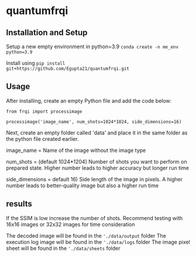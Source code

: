 # quantumfrqi

## Installation and Setup

Setup a new empty environment in python=3.9 ```conda create -n me_env python=3.9```

Install using  ```pip install git+https://github.com/Egupta21/quantumfrqi.git```

## Usage

After installing, create an empty Python file and add the code below:
 ```
from frqi import processimage

processimage('image_name', num_shots=1024*1024, side_dimensions=16)
```

Next, create an empty folder called 'data' and place it in the same folder as the python file created earlier.

image_name = Name of the image without the image type

num_shots = (default 1024*1204) Number of shots you want to perform on prepared state. Higher number leads to higher accuracy but longer run time

side_dimensions = default 16) Side length of the image in pixels. A higher number leads to better-quality image but also a higher run time

## results

If the SSIM is low increase the number of shots. Recommend testing with 16x16 images or 32x32 images for time consideration

The decoded image will be found in the ```'./data/output``` folder
The execution log image will be found in the ```'./data/logs``` folder
The image pixel sheet will be found in the ```'./data/sheets``` folder
